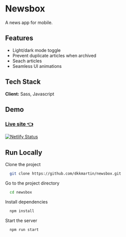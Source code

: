# Newsbox

A news app for mobile.

## Features

- Light/dark mode toggle
- Prevent duplicate articles when archived
- Seach articles
- Seamless UI animations

## Tech Stack

**Client:** Sass, Javascript

## Demo

### [Live site 👈](https://newsbox.martinbruun.dk/)

[![Netlify Status](https://api.netlify.com/api/v1/badges/e3b5deb8-a4fb-471e-be20-0dafdc4c7490/deploy-status)](https://app.netlify.com/sites/silver-phoenix-ca99af/deploys)

## Run Locally

Clone the project

```bash
  git clone https://github.com/dkkmartin/newsbox.git
```

Go to the project directory

```bash
  cd newsbox
```

Install dependencies

```bash
  npm install
```

Start the server

```bash
  npm run start
```
